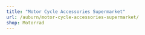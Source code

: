 ```yaml
---
title: "Motor Cycle Accessories Supermarket"
url: /auburn/motor-cycle-accessories-supermarket/
shop: Motorrad
---
```

